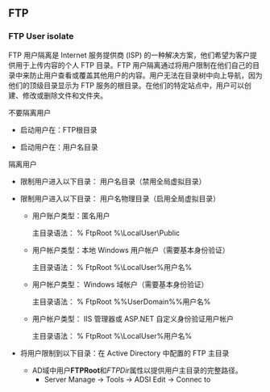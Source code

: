 ## FTP

### FTP User isolate

FTP 用户隔离是 Internet 服务提供商 (ISP) 的一种解决方案，他们希望为客户提供用于上传内容的个人 FTP 目录。FTP 用户隔离通过将用户限制在他们自己的目录中来防止用户查看或覆盖其他用户的内容。用户无法在目录树中向上导航，因为他们的顶级目录显示为 FTP 服务的根目录。在他们的特定站点中，用户可以创建、修改或删除文件和文件夹。



不要隔离用户

- 启动用户在：FTP根目录

- 启动用户在：用户名目录

隔离用户

- 限制用户进入以下目录： 用户名目录（禁用全局虚拟目录）

- 限制用户进入以下目录： 用户名物理目录（启用全局虚拟目录）

  - 用户账户类型：匿名用户

    主目录语法： % FtpRoot %\LocalUser\Public

  - 用户帐户类型：本地 Windows 用户帐户（需要基本身份验证）

    主目录语法： % FtpRoot %\LocalUser\%用户名%

  - 用户帐户类型： Windows 域帐户（需要基本身份验证）

    主目录语法： % FtpRoot %\%UserDomain%\%用户名%

  - 用户帐户类型： IIS 管理器或 ASP.NET 自定义身份验证用户帐户

    主目录语法： % FtpRoot %\LocalUser\%用户名%

- 将用户限制到以下目录：在 Active Directory 中配置的 FTP 主目录

  - AD域中用户**FTPRoot**和*FTPDir*属性以提供用户主目录的完整路径。
    - Server Manage -> Tools -> ADSI Edit -> Connec to

























